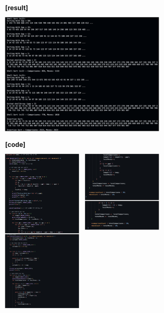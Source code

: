 ## [result]
<img src="./result.png" alt="Result Image" width="800">

## [code]
<div style="display: flex; justify-content: center; align-items: flex-start;">
  <div>
    <img src="./code1.png" alt="사진1" width="500">
    <img src="./code2.png" alt="사진2" width="500">
  </div>
  <div style="margin-left: 20px;">
    <img src="./code1-2.png" alt="사진3" width="500">
    <img src="./code2-2.png" alt="사진4" width="500">
  </div>
</div>